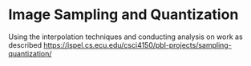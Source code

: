 # Image Sampling and Quantization

Using the interpolation techniques and conducting analysis on work as described https://ispel.cs.ecu.edu/csci4150/pbl-projects/sampling-quantization/